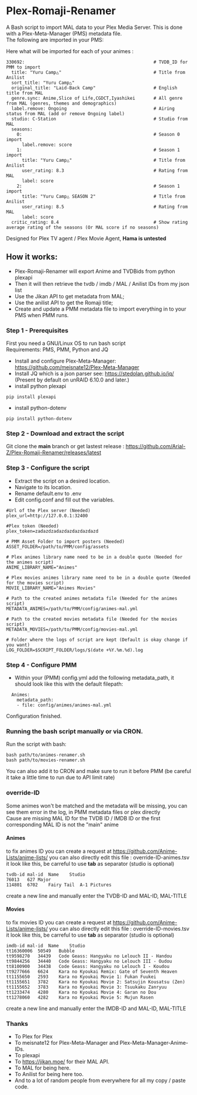 # Plex-Romaji-Renamer

A Bash script to import MAL data to your Plex Media Server. This is done with a Plex-Meta-Manager (PMS) metadata file.<br/>
The following are imported in your PMS:

Here what will be imported for each of your animes :
```
330692:                                                 # TVDB_ID for PMM to import
  title: "Yuru Camp△"                                   # Title from Anilist
  sort_title: "Yuru Camp△"
  original_title: "Laid-Back Camp"                      # English title from MAL
  genre.sync: Anime,Slice of Life,CGDCT,Iyashikei       # All genre from MAL (genres, themes and demographics)
  label.remove: Ongoing                                 # Airing status from MAL (add or remove Ongoing label)
  studio: C-Station                                     # Studio from MAL
  seasons:
    0:                                                  # Season 0 import                 
      label.remove: score
    1:                                                  # Season 1 import
      title: "Yuru Camp△"                               # Title from Anilist                            
      user_rating: 8.3                                  # Rating from MAL
      label: score
    2:                                                  # Season 1 import
      title: "Yuru Camp△ SEASON 2"                      # Title from Anilist
      user_rating: 8.5                                  # Rating from MAL
      label: score
  critic_rating: 8.4                                    # Show rating average rating of the seasons (Or MAL score if no seasons)
```
  
Designed for Plex TV agent / Plex Movie Agent, <b>Hama is untested</b>
  
 ## How it works:
  - Plex-Romaji-Renamer will export Anime and TVDBids from python plexapi
  - Then it will then retrieve the tvdb / imdb / MAL / Anilist IDs from my json list
  - Use the Jikan API to get metadata from MAL;
  - Use the anilist API to get the Romaji title;
  - Create and update a PMM metadata file to import everything in to your PMS when PMM runs.

### Step 1 - Prerequisites
First you need a GNU/Linux OS to run bash script<br/>
  Requirements: PMS, PMM, Python and JQ<br/>
  - Install and configure Plex-Meta-Manager: https://github.com/meisnate12/Plex-Meta-Manager<br/>
  - Install JQ which is a json parser see: https://stedolan.github.io/jq/ (Present by default on unRAID 6.10.0 and later.)<br/>
  - install python plexapi
  ```
  pip install plexapi
  ```
  - install python-dotenv
  ```
  pip install python-dotenv
  ```

### Step 2 - Download and extract the script
Git clone the **main** branch or get lastest release : https://github.com/Arial-Z/Plex-Romaji-Renamer/releases/latest

### Step 3 - Configure the script
  - Extract the script on a desired location.<br/>
  - Navigate to its location.<br/>
  - Rename default.env to .env<br/>
  - Edit config.conf and fill out the variables.<br/>
```
#Url of the Plex server (Needed)
plex_url=http://127.0.0.1:32400

#Plex token (Needed)
plex_token=zadazdzadazdazdazdazdazd

# PMM Asset Folder to import posters (Needed)
ASSET_FOLDER=/path/to/PMM/config/assets

# Plex animes library name need to be in a double quote (Needed for the animes script)
ANIME_LIBRARY_NAME="Animes"

# Plex movies animes library name need to be in a double quote (Needed for the movies script)
MOVIE_LIBRARY_NAME="Animes Movies"

# Path to the created animes metadata file (Needed for the animes script)
METADATA_ANIMES=/path/to/PMM/config/animes-mal.yml

# Path to the created movies metadata file (Needed for the movies script)
METADATA_MOVIES=/path/to/PMM/config/movies-mal.yml

# Folder where the logs of script are kept (Default is okay change if you want)
LOG_FOLDER=$SCRIPT_FOLDER/logs/$(date +%Y.%m.%d).log
```

### Step 4 - Configure PMM 
  - Within your (PMM) config.yml add the following metadata_path, it should look like this with the default filepath:
```
  Animes:
    metadata_path:
    - file: config/animes/animes-mal.yml
```
Configuration finished.
### Running the bash script manually or via CRON.

Run the script with bash:<br/>
```
bash path/to/animes-renamer.sh
bash path/to/movies-renamer.sh
```
You can also add it to CRON and make sure to run it before PMM (be careful it take a little time to run due to API limit rate)

### override-ID
Some animes won't be matched and the metadata will be missing, you can see them error in the log, in PMM metadata files or plex directly<br/>
Cause are missing MAL ID for the TVDB ID / IMDB ID or the first corresponding MAL ID is not the "main" anime<br/>
#### Animes
to fix animes ID you can create a request at https://github.com/Anime-Lists/anime-lists/ you can also directly edit this file : override-ID-animes.tsv<br/>
it look like this, be carreful to use **tab** as separator (studio is optional)
```
tvdb-id	mal-id	Name	Studio
76013	627	Major	
114801	6702	Fairy Tail	A-1 Pictures
```
create a new line and manually enter the TVDB-ID and MAL-ID, MAL-TITLE<br/>
#### Movies
to fix movies ID you can create a request at https://github.com/Anime-Lists/anime-lists/ you can also directly edit this file : override-ID-movies.tsv<br/>
it look like this, be carreful to use **tab** as separator (studio is optional)
```
imdb-id	mal-id	Name	Studio
tt16360006	50549	Bubble
tt9598270	34439	Code Geass: Hangyaku no Lelouch II - Handou
tt9844256	34440	Code Geass: Hangyaku no Lelouch III - Oudou
tt8100900	34438	Code Geass: Hangyaku no Lelouch I - Koudou
tt9277666	6624	Kara no Kyoukai Remix: Gate of Seventh Heaven
tt1155650	2593	Kara no Kyoukai Movie 1: Fukan Fuukei
tt1155651	3782	Kara no Kyoukai Movie 2: Satsujin Kousatsu (Zen)
tt1155652	3783	Kara no Kyoukai Movie 3: Tsuukaku Zanryuu
tt1233474	4280	Kara no Kyoukai Movie 4: Garan no Dou
tt1278060	4282	Kara no Kyoukai Movie 5: Mujun Rasen
```
create a new line and manually enter the IMDB-ID and MAL-ID, MAL-TITLE

### Thanks
  - To Plex for Plex
  - To meisnate12 for Plex-Meta-Manager and Plex-Meta-Manager-Anime-IDs.
  - To plexapi
  - To https://jikan.moe/ for their MAL API.
  - To MAL for being here.
  - To Anilist for being here too.
  - And to a lot of random people from everywhere for all my copy / paste code.
